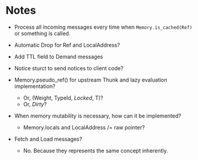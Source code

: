 # Notes

- Process all incoming messages every time when `Memory.is_cached(Ref)` or
  something is called.
- Automatic Drop for Ref and LocalAddress?
- Add TTL field to Demand messages
- Notice sturct to send notices to client code?
- Memory.pseudo\_ref() for upstream Thunk and lazy evaluation implementation?
  - Or, (Weight, TypeId, *Locked*, T)?
  - Or, *Dirty*?
- When memory mutability is necessary, how can it be implemented?
  - Memory.locals and LocalAddress /= raw pointer?

- Fetch and Load messages?
  - No. Because they represents the same concept inherently.
